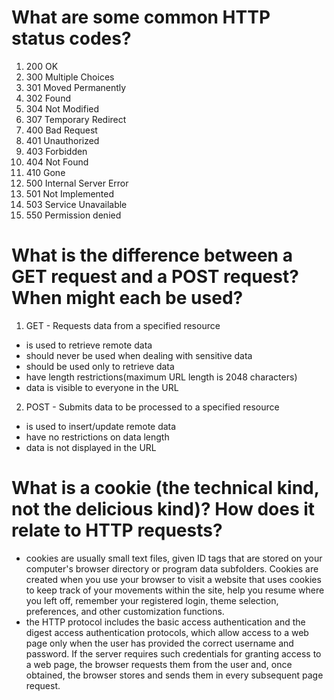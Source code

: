 # What are some common HTTP status codes?

1. 200 OK
2. 300 Multiple Choices
3. 301 Moved Permanently
4. 302 Found
5. 304 Not Modified
6. 307 Temporary Redirect
7. 400 Bad Request
8. 401 Unauthorized
9. 403 Forbidden
10. 404 Not Found
11. 410 Gone
12. 500 Internal Server Error
13. 501 Not Implemented
14. 503 Service Unavailable
15. 550 Permission denied

# What is the difference between a GET request and a POST request? When might each be used?

1. GET - Requests data from a specified resource
-  is used to retrieve remote data
- should never be used when dealing with sensitive data
- should be used only to retrieve data
- have length restrictions(maximum URL length is 2048 characters)
- data is visible to everyone in the URL

2. POST - Submits data to be processed to a specified resource
- is used to insert/update remote data
- have no restrictions on data length
- data is not displayed in the URL

# What is a cookie (the technical kind, not the delicious kind)? How does it relate to HTTP requests?
- cookies are usually small text files, given ID tags that are stored on your computer's browser directory or program data subfolders. Cookies are created when you use your browser to visit a website that uses cookies to keep track of your movements within the site, help you resume where you left off, remember your registered login, theme selection, preferences, and other customization functions.
- the HTTP protocol includes the basic access authentication and the digest access authentication protocols, which allow access to a web page only when the user has provided the correct username and password. If the server requires such credentials for granting access to a web page, the browser requests them from the user and, once obtained, the browser stores and sends them in every subsequent page request.